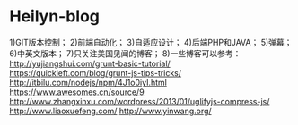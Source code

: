 # Heilyn-blog
1)GIT版本控制；
2)前端自动化；
3)自适应设计；
4)后端PHP和JAVA；
5)弹幕；
6)中英文版本；
7)只关注美国见闻的博客；
8)一些博客可以参考：
http://yujiangshui.com/grunt-basic-tutorial/
https://quickleft.com/blog/grunt-js-tips-tricks/
http://itbilu.com/nodejs/npm/4J1o0iyI.html
https://www.awesomes.cn/source/9
http://www.zhangxinxu.com/wordpress/2013/01/uglifyjs-compress-js/
http://www.liaoxuefeng.com/
http://www.yinwang.org/

